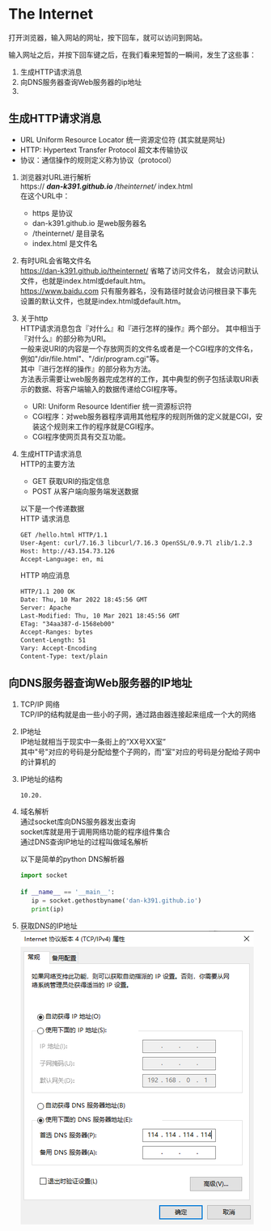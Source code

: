 # __The Internet__

打开浏览器，输入网站的网址，按下回车，就可以访问到网站。

输入网址之后，并按下回车键之后，在我们看来短暂的一瞬间，发生了这些事：
1. 生成HTTP请求消息
2. 向DNS服务器查询Web服务器的ip地址
3. 

## 生成HTTP请求消息
- URL Uniform Resource Locator 统一资源定位符 (其实就是网址)
- HTTP: Hypertext Transfer Protocol 超文本传输协议
- 协议：通信操作的规则定义称为协议（protocol）  

1. 浏览器对URL进行解析  
https:// ***dan-k391.github.io*** */theinternet/* index.html  
在这个URL中：
   - https 是协议
   - dan-k391.github.io 是web服务器名
   - /theinternet/ 是目录名
   - index.html 是文件名
2. 有时URL会省略文件名  
https://dan-k391.github.io/theinternet/ 省略了访问文件名， 就会访问默认文件，也就是index.html或default.htm。  
https://www.baidu.com 只有服务器名，没有路径时就会访问根目录下事先设置的默认文件，也就是index.html或default.htm。  
1. 关于http  
HTTP请求消息包含『对什么』和『进行怎样的操作』两个部分。
其中相当于『对什么』的部分称为URI。  
一般来说URI的内容是一个存放网页的文件名或者是一个CGI程序的文件名，例如"/dir/file.html"、"/dir/program.cgi"等。  
其中『进行怎样的操作』的部分称为方法。  
方法表示需要让web服务器完成怎样的工作，其中典型的例子包括读取URI表示的数据、将客户端输入的数据传递给CGI程序等。
   - URI: Uniform Resource Identifier 统一资源标识符
   - CGI程序：对web服务器程序调用其他程序的规则所做的定义就是CGI，安装这个规则来工作的程序就是CGI程序。
   - CGI程序使网页具有交互功能。
4. 生成HTTP请求消息  
   HTTP的主要方法
      - GET 获取URI的指定信息
      - POST 从客户端向服务端发送数据

   以下是一个传递数据  
   HTTP 请求消息
   ```http
   GET /hello.html HTTP/1.1
   User-Agent: curl/7.16.3 libcurl/7.16.3 OpenSSL/0.9.7l zlib/1.2.3
   Host: http://43.154.73.126
   Accept-Language: en, mi
   ```
   HTTP 响应消息
   ```http
   HTTP/1.1 200 OK
   Date: Thu, 10 Mar 2022 18:45:56 GMT
   Server: Apache
   Last-Modified: Thu, 10 Mar 2021 18:45:56 GMT
   ETag: "34aa387-d-1568eb00"
   Accept-Ranges: bytes
   Content-Length: 51
   Vary: Accept-Encoding
   Content-Type: text/plain
   ```

## 向DNS服务器查询Web服务器的IP地址
1. TCP/IP 网络  
   TCP/IP的结构就是由一些小的子网，通过路由器连接起来组成一个大的网络
2. IP地址  
   IP地址就相当于现实中一条街上的“XX号XX室”  
   其中"号"对应的号码是分配给整个子网的，而"室"对应的号码是分配给子网中的计算机的
3. IP地址的结构  
   ```
   10.20.
   ```
4. 域名解析  
   通过socket库向DNS服务器发出查询  
   socket库就是用于调用网络功能的程序组件集合  
   通过DNS查询IP地址的过程叫做域名解析  

   以下是简单的python DNS解析器
   ```python
   import socket

   if __name__ == '__main__':
      ip = socket.gethostbyname('dan-k391.github.io')
      print(ip)
   ```
5. 获取DNS的IP地址  
   ![win10 DNS配置](https://github.com/Dan-k391/theinternet/blob/gh-pages/DNS.png)


